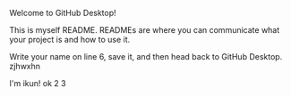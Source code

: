 Welcome to GitHub Desktop!

This is myself README. READMEs are where you can communicate what your project is and how to use it.

Write your name on line 6, save it, and then head back to GitHub Desktop. 
zjhwxhn

I'm ikun!
ok
2
3
